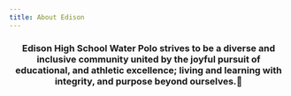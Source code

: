 ```yaml
---
title: About Edison
---
```


###  <p style="text-align: center;">Edison High School Water Polo strives to be a diverse and inclusive community united by the joyful pursuit of educational, and athletic excellence; living and learning with integrity, and purpose beyond ourselves.💚</p>